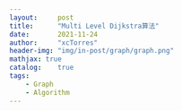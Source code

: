 ```yaml
---
layout:     post
title:      "Multi Level Dijkstra算法"
date:       2021-11-24
author:     "xcTorres"
header-img: "img/in-post/graph/graph.png"
mathjax: true
catalog:    true
tags:
    - Graph
    - Algorithm
---
```

